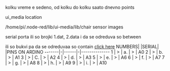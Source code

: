 kolku vreme e sedeno, od kolku do kolku saato dnevno
points

ui_media location

/home/pi/.node-red/lib/ui-media/lib/chair sensor images

serial porta
ili so brojki 1.dat, 2.data i da se odreduva so between

ili so bukvi pa da se odreduvaa so contain [click here](https://github.com/Macka323/chair/blob/main/flows/serial%20data%20with%20letters)
NUMBERS| |SERIAL| |PINS ON ARDINO
-------|-|------|-|--------------
1	|	>	|	a.	|	>	|	A0
2	|	>	|	b.	|	>	|	A1
3	|	>	|	C.	|	>	|	A2
4	|	>	|	d.	|	>	|	A3
5	|	>	|	e.	|	>	|	A6
6	|	>	|	f.	|	>	|	A7
7	|	>	|	g.	|	>	|	A8
8	|	>	|	h.	|	>	|	A9
9	|	>	|	i.	|	>	|	A10


